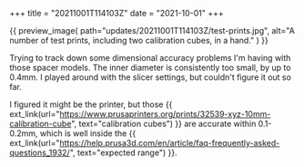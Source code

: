 +++
title = "20211001T114103Z"
date  = "2021-10-01"
+++

{{
    preview_image(
        path="updates/20211001T114103Z/test-prints.jpg",
        alt="A number of test prints, including two calibration cubes, in a hand."
    )
}}

Trying to track down some dimensional accuracy problems I'm having with those spacer models. The inner diameter is consistently too small, by up to 0.4mm. I played around with the slicer settings, but couldn't figure it out so far.

I figured it might be the printer, but those {{ ext_link(url="https://www.prusaprinters.org/prints/32539-xyz-10mm-calibration-cube", text="calibration cubes") }} are accurate within 0.1-0.2mm, which is well inside the {{ ext_link(url="https://help.prusa3d.com/en/article/faq-frequently-asked-questions_1932/", text="expected range") }}.


